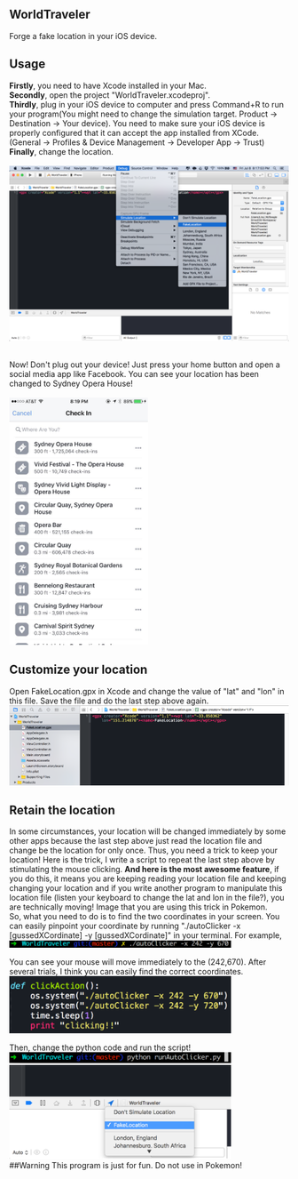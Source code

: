 
WorldTraveler
-------------
Forge a fake location in your iOS device.  
## Usage
**Firstly**, you need to have Xcode installed in your Mac.  
**Secondly**, open the project "WorldTraveler.xcodeproj".  
**Thirdly**, plug in your iOS device to computer and press Command+R to run your program(You might need to change the simulation target. Product -> Destination -> Your device). You need to make sure your iOS device is properly configured that it can accept the app installed from XCode. (General -> Profiles & Device Management -> Developer App -> Trust)  
**Finally**, change the location.  
<br> 
<img src="2.png">
<br> 
<br> 
   
Now! Don't plug out your device! Just press your home button and open a social media app like Facebook. You can see your location has been changed to Sydney Opera House!  
<br> 
<img src="3.pic.jpg" width="250">

## Customize your location
Open FakeLocation.gpx in Xcode and change the value of "lat" and "lon" in this file. Save the file and do the last step above again.
<img src="4.png">

## Retain the location
In some circumstances, your location will be changed immediately by some other apps because the last step above just read the location file and change be the location for only once. Thus, you need a trick to keep your location! Here is the trick, I write a script to repeat the last step above by stimulating the mouse clicking. **And here is the most awesome feature**, if you do this, it means you are keeping reading your location file and keeping changing your location and if you write another program to manipulate this location file (listen your keyboard to change the lat and lon in the file?), you are technically moving! Image that you are using this trick in Pokemon.  
So, what you need to do is to find the two coordinates in your screen. You can easily pinpoint your coordinate by running "./autoClicker -x [gussedXCordinate] -y [gussedXCordinate]" in your terminal. For example, 
<img src="6.png" width="400">  

You can see your mouse will move immediately to the (242,670). After several trials, I think you can easily find the correct coordinates.  
<img src="5.png" width="400">

Then, change the python code and run the script!   
<img src="7.png" width="400">   
<img src="8.png" width="400">   
##Warning
This program is just for fun. Do not use in Pokemon! 
